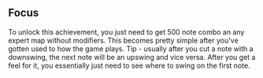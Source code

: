 ## Focus

To unlock this achievement, you just need to get 500 note combo an any expert map without modifiers. This becomes pretty simple after you've gotten used to how the game plays. Tip - usually after you cut a note with a downswing, the next note will be an upswing and vice versa. After you get a feel for it, you essentially just need to see where to swing on the first note.
